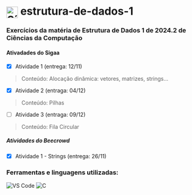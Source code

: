 <h1>
  <img src="https://cdn.jsdelivr.net/gh/devicons/devicon/icons/c/c-original.svg" alt="Símbolo C" width="30" style="vertical-align: middle;">
  estrutura-de-dados-1
</h1>

### Exercícios da matéria de Estrutura de Dados 1 de 2024.2 de Ciências da Computação

#### Ativadades do Sigaa
- [x] Atividade 1 (entrega: 12/11)
> Conteúdo: Alocação dinâmica: vetores, matrizes, strings...
- [x] Atividade 2 (entraga: 04/12)
> Conteúdo: Pilhas
- [ ] Atividade 3 (entraga: 09/12)
> Conteúdo: Fila Circular

##### Atividades do Beecrowd
- [x] Atividade 1 - Strings (entrega: 26/11)

### Ferramentas e linguagens utilizadas:
<div>
  <img src="https://img.shields.io/badge/-VS%20Code-007ACC?logo=visual-studio-code&logoColor=white&style=flat" alt="VS Code">
  <img src="https://img.shields.io/badge/-C-00599C?logo=c&logoColor=white&style=flat" alt="C">
</div>
